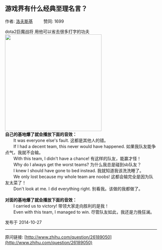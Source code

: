 ## 游戏界有什么经典至理名言？

作者: [洛夫斯基](http://www.zhihu.com/people/luo-fu-si-ji)&nbsp;&nbsp;&nbsp;&nbsp;&nbsp;&nbsp;&nbsp;&nbsp; 赞同: 1699


dota2巨魔战将 用他可以省去很多打字的功夫<br><img src="http://pic2.zhimg.com/0c68501281c80cfe0c95632568771fb9_b.jpg" data-rawwidth="320" data-rawheight="250" class="content_image" width="320"><br><strong>自己的基地爆了就会播放下面的音效：</strong><br>　　It was everyone else's fault. 这都是其他人的错。<br>　　If I had a decent team, this never would have happened. 如果我队友能争点气，我就不会输。<br>　　With this team, I didn't have a chance! 有这样的队友，能赢才怪！<br>　　Why do I always get the worst teams? 为什么我总是碰到sb队友？<br>　　I knew I should have gone to bed instead. 我就知道我该洗洗睡了。<br>　　We only lost because my whole team are noobs! 这都会输完全是因为队友太菜了！<br>　　Don't look at me. I did everything right. 别看我。该做的我都做了。<br><br><strong>对面的基地爆了就会播放下面的音效：</strong><br>　　I carried us to victory! 带领大家走向胜利的是我！<br>　　Even with this team, I managed to win. 尽管队友如此，我还是力挽狂澜。



发布于 2014-10-27



---
原问链接: [http://www.zhihu.com/question/26189050](http://www.zhihu.com/question/26189050)